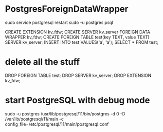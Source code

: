 # PostgresForeignDataWrapper

sudo service postgresql restart
sudo -u postgres psql

CREATE EXTENSION kv_fdw;
CREATE SERVER kv_server FOREIGN DATA WRAPPER kv_fdw;
CREATE FOREIGN TABLE test(key TEXT, value TEXT) SERVER kv_server;
INSERT INTO test VALUES('a', 'a');
SELECT * FROM test;

# delete all the stuff
DROP FOREIGN TABLE test;
DROP SERVER kv_server;
DROP EXTENSION kv_fdw;

# start PostgreSQL with debug mode
sudo -u postgres /usr/lib/postgresql/11/bin/postgres -d 0 -D /var/lib/postgresql/11/main -c config_file=/etc/postgresql/11/main/postgresql.conf
